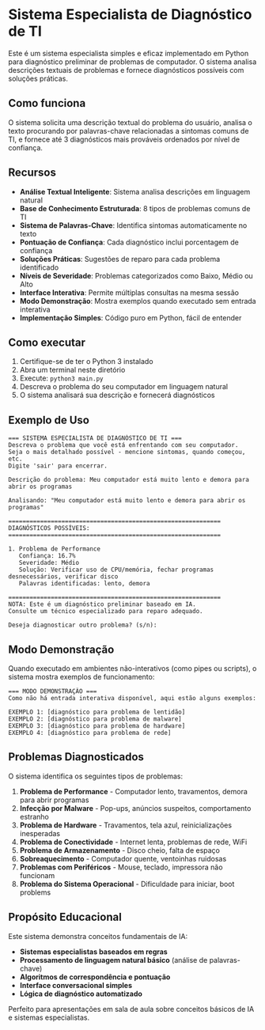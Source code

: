# Sistema Especialista de Diagnóstico de TI

Este é um sistema especialista simples e eficaz implementado em Python para diagnóstico preliminar de problemas de computador. O sistema analisa descrições textuais de problemas e fornece diagnósticos possíveis com soluções práticas.

## Como funciona

O sistema solicita uma descrição textual do problema do usuário, analisa o texto procurando por palavras-chave relacionadas a sintomas comuns de TI, e fornece até 3 diagnósticos mais prováveis ordenados por nível de confiança.

## Recursos

- **Análise Textual Inteligente**: Sistema analisa descrições em linguagem natural
- **Base de Conhecimento Estruturada**: 8 tipos de problemas comuns de TI
- **Sistema de Palavras-Chave**: Identifica sintomas automaticamente no texto
- **Pontuação de Confiança**: Cada diagnóstico inclui porcentagem de confiança
- **Soluções Práticas**: Sugestões de reparo para cada problema identificado
- **Níveis de Severidade**: Problemas categorizados como Baixo, Médio ou Alto
- **Interface Interativa**: Permite múltiplas consultas na mesma sessão
- **Modo Demonstração**: Mostra exemplos quando executado sem entrada interativa
- **Implementação Simples**: Código puro em Python, fácil de entender

## Como executar

1. Certifique-se de ter o Python 3 instalado
2. Abra um terminal neste diretório
3. Execute: `python3 main.py`
4. Descreva o problema do seu computador em linguagem natural
5. O sistema analisará sua descrição e fornecerá diagnósticos

## Exemplo de Uso

```
=== SISTEMA ESPECIALISTA DE DIAGNÓSTICO DE TI ===
Descreva o problema que você está enfrentando com seu computador.
Seja o mais detalhado possível - mencione sintomas, quando começou, etc.
Digite 'sair' para encerrar.

Descrição do problema: Meu computador está muito lento e demora para abrir os programas

Analisando: "Meu computador está muito lento e demora para abrir os programas"

============================================================
DIAGNÓSTICOS POSSÍVEIS:
============================================================

1. Problema de Performance
   Confiança: 16.7%
   Severidade: Médio
   Solução: Verificar uso de CPU/memória, fechar programas desnecessários, verificar disco
   Palavras identificadas: lento, demora

============================================================
NOTA: Este é um diagnóstico preliminar baseado em IA.
Consulte um técnico especializado para reparo adequado.

Deseja diagnosticar outro problema? (s/n):
```

## Modo Demonstração

Quando executado em ambientes não-interativos (como pipes ou scripts), o sistema mostra exemplos de funcionamento:

```
=== MODO DEMONSTRAÇÃO ===
Como não há entrada interativa disponível, aqui estão alguns exemplos:

EXEMPLO 1: [diagnóstico para problema de lentidão]
EXEMPLO 2: [diagnóstico para problema de malware]
EXEMPLO 3: [diagnóstico para problema de hardware]
EXEMPLO 4: [diagnóstico para problema de rede]
```

## Problemas Diagnosticados

O sistema identifica os seguintes tipos de problemas:

1. **Problema de Performance** - Computador lento, travamentos, demora para abrir programas
2. **Infecção por Malware** - Pop-ups, anúncios suspeitos, comportamento estranho
3. **Problema de Hardware** - Travamentos, tela azul, reinicializações inesperadas
4. **Problema de Conectividade** - Internet lenta, problemas de rede, WiFi
5. **Problema de Armazenamento** - Disco cheio, falta de espaço
6. **Sobreaquecimento** - Computador quente, ventoinhas ruidosas
7. **Problemas com Periféricos** - Mouse, teclado, impressora não funcionam
8. **Problema do Sistema Operacional** - Dificuldade para iniciar, boot problems

## Propósito Educacional

Este sistema demonstra conceitos fundamentais de IA:
- **Sistemas especialistas baseados em regras**
- **Processamento de linguagem natural básico** (análise de palavras-chave)
- **Algoritmos de correspondência e pontuação**
- **Interface conversacional simples**
- **Lógica de diagnóstico automatizado**

Perfeito para apresentações em sala de aula sobre conceitos básicos de IA e sistemas especialistas.
